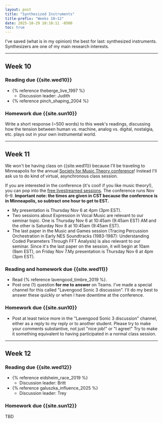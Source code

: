 ```yaml
---
layout: post
title: "Synthesized Instruments"
title-prefix: "Weeks 10–12"
date: 2025-10-29 10:10:11 -0500
toc: true
---
```


I've saved (what is in my opinion) the best for last: synthesized instruments. Synthesizers are one of my main research interests.

---

## Week 10

### Reading due {{site.wed10}}

-   {% reference theberge_live_1997 %}
    -   Discussion leader: Judith
-   {% reference pinch_shaping_2004 %}

### Homework due {{site.sun10}}

Write a short response (~500 words) to this week's readings, discussing how the tension between human vs. machine, analog vs. digital, nostalgia, etc. plays out in your own instrumental world.

---

## Week 11

We won't be having class on {{site.wed11}} because I'll be traveling to Minneapolis for the annual [Society for Music Theory conference](https://minneapolis2025.ams-smt.org)! Instead I'll ask us to do kind of virtual, asynchronous class session.

If you are interested in the conference (it's cool! if you like music theory!), you can pop into the [free livestreamed sessions](https://docs.google.com/spreadsheets/d/1LKCJoYjstjG5xFiL8fUttvmGATtiB_RAg8CDuHX1N-U/edit?gid=0#gid=0). The conference runs Nov 6–9. **Important note: the times are given in CST because the conference is in Minneapolis, so subtract one hour to get to EST.**

-   My presentation is Thursday Nov 6 at 4pm (3pm EST).
-   Two sessions about Expression in Vocal Music are relevant to our seminar topic. One is Thursday Nov 6 at 10:45am (9:45am EST) AM and the other is Saturday Nov 8 at 10:45am (9:45am EST).
-   The last paper in the Music and Games session (Tracing Percussion Orchestration in Early NES Soundtracks (1983-1987): Understanding Coded Parameters Through FFT Analysis) is also relevant to our seminar. Since it's the last paper on the session, it will begin at 10am (9am EST), on Friday Nov 7.My presentation is Thursday Nov 6 at 4pm (3pm EST).

### Reading and homework due {{site.wed11}}

-   Read {% reference lavengood_timbre_2019 %}.
-   Post one (1) question **for me to answer** on Teams. I've made a special channel for this called "Lavengood Sonic 3 discussion". I'll do my best to answer these quickly or when I have downtime at the conference.

### Homework due {{site.sun10}}

-   Post at least twice more in the "Lavengood Sonic 3 discussion" channel, either as a reply to my reply or to another student. Please try to make your comments substantive, not just "nice job!" or "I agree!" Try to make it something equivalent to having participated in a normal class session.

---

## Week 12

### Reading due {{site.wed12}}

-   {% reference eidsheim_race_2019 %}
    -   Discussion leader: Britt
-   {% reference galuszka_influence_2025 %}
    -   Discussion leader: Trey

### Homework due {{site.sun12}}

TBD
